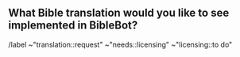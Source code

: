 ## What Bible translation would you like to see implemented in BibleBot?
<!-- This is not for languages or content requests. This is for requesting a Bible translation to be added. (write below this line) -->

<!-- By submitting this form, you agree to follow our Code of Conduct: https://gitlab.com/kerygmadigital/biblebot/BibleBot/-/blob/master/CODE_OF_CONDUCT.md -->

/label ~"translation::request" ~"needs::licensing" ~"licensing::to do"